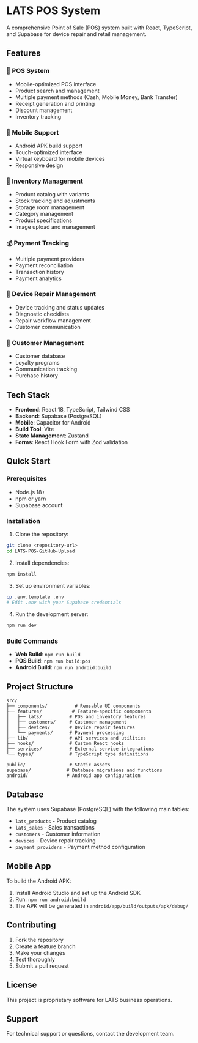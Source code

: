 # LATS POS System

A comprehensive Point of Sale (POS) system built with React, TypeScript, and Supabase for device repair and retail management.

## Features

### 🛒 POS System
- Mobile-optimized POS interface
- Product search and management
- Multiple payment methods (Cash, Mobile Money, Bank Transfer)
- Receipt generation and printing
- Discount management
- Inventory tracking

### 📱 Mobile Support
- Android APK build support
- Touch-optimized interface
- Virtual keyboard for mobile devices
- Responsive design

### 🏪 Inventory Management
- Product catalog with variants
- Stock tracking and adjustments
- Storage room management
- Category management
- Product specifications
- Image upload and management

### 💰 Payment Tracking
- Multiple payment providers
- Payment reconciliation
- Transaction history
- Payment analytics

### 🔧 Device Repair Management
- Device tracking and status updates
- Diagnostic checklists
- Repair workflow management
- Customer communication

### 👥 Customer Management
- Customer database
- Loyalty programs
- Communication tracking
- Purchase history

## Tech Stack

- **Frontend**: React 18, TypeScript, Tailwind CSS
- **Backend**: Supabase (PostgreSQL)
- **Mobile**: Capacitor for Android
- **Build Tool**: Vite
- **State Management**: Zustand
- **Forms**: React Hook Form with Zod validation

## Quick Start

### Prerequisites
- Node.js 18+
- npm or yarn
- Supabase account

### Installation

1. Clone the repository:
```bash
git clone <repository-url>
cd LATS-POS-GitHub-Upload
```

2. Install dependencies:
```bash
npm install
```

3. Set up environment variables:
```bash
cp .env.template .env
# Edit .env with your Supabase credentials
```

4. Run the development server:
```bash
npm run dev
```

### Build Commands

- **Web Build**: `npm run build`
- **POS Build**: `npm run build:pos`
- **Android Build**: `npm run android:build`

## Project Structure

```
src/
├── components/          # Reusable UI components
├── features/           # Feature-specific components
│   ├── lats/          # POS and inventory features
│   ├── customers/     # Customer management
│   ├── devices/       # Device repair features
│   └── payments/      # Payment processing
├── lib/               # API services and utilities
├── hooks/             # Custom React hooks
├── services/          # External service integrations
└── types/             # TypeScript type definitions

public/                # Static assets
supabase/             # Database migrations and functions
android/              # Android app configuration
```

## Database

The system uses Supabase (PostgreSQL) with the following main tables:
- `lats_products` - Product catalog
- `lats_sales` - Sales transactions
- `customers` - Customer information
- `devices` - Device repair tracking
- `payment_providers` - Payment method configuration

## Mobile App

To build the Android APK:

1. Install Android Studio and set up the Android SDK
2. Run: `npm run android:build`
3. The APK will be generated in `android/app/build/outputs/apk/debug/`

## Contributing

1. Fork the repository
2. Create a feature branch
3. Make your changes
4. Test thoroughly
5. Submit a pull request

## License

This project is proprietary software for LATS business operations.

## Support

For technical support or questions, contact the development team.
